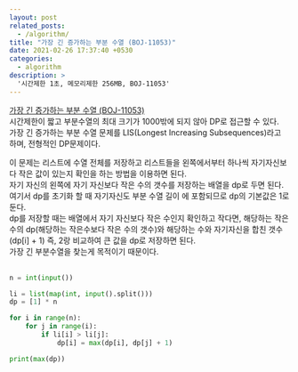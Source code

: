 ```yaml
---
layout: post
related_posts:
  - /algorithm/
title: "가장 긴 증가하는 부분 수열 (BOJ-11053)"
date: 2021-02-26 17:37:40 +0530
categories:
  - algorithm
description: >
  '시간제한 1초, 메모리제한 256MB, BOJ-11053'
---
```


[가장 긴 증가하는 부분 수열 (BOJ-11053)][boj-11053]<br>
시간제한이 짧고 부분수열의 최대 크기가 1000밖에 되지 않아 DP로 접근할 수 있다.<br>
가장 긴 증가하는 부분 수열 문제를 LIS(Longest Increasing Subsequences)라고 하며, 전형적인 DP문제이다.

이 문제는 리스트에 수열 전체를 저장하고 리스트들을 왼쪽에서부터 하나씩 자기자신보다 작은 값이 있는지 확인을 하는 방법을 이용하면 된다.<br>
자기 자신의 왼쪽에 자기 자신보다 작은 수의 갯수를 저장하는 배열을 dp로 두면 된다. 여기서 dp를 초기화 할 때 자기자신도 부분 수열 길이 에 포함되므로 dp의 기본값은 1로 둔다.<br>
dp를 저장할 때는 배열에서 자기 자신보다 작은 수인지 확인하고 작다면, 해당하는 작은 수의 dp(해당하는 작은수보다 작은 수의 갯수)와 해당하는 수와 자기자신을 합친 갯수(dp[i] + 1) 즉, 2랑 비교하여 큰 값을 dp로 저장하면 된다. <br>
가장 긴 부분수열을 찾는게 목적이기 때문이다.<br><br>

```python
n = int(input())

li = list(map(int, input().split()))
dp = [1] * n

for i in range(n):
    for j in range(i):
        if li[i] > li[j]:
            dp[i] = max(dp[i], dp[j] + 1)

print(max(dp))
```

[boj-11053]: https://www.acmicpc.net/problem/11053
